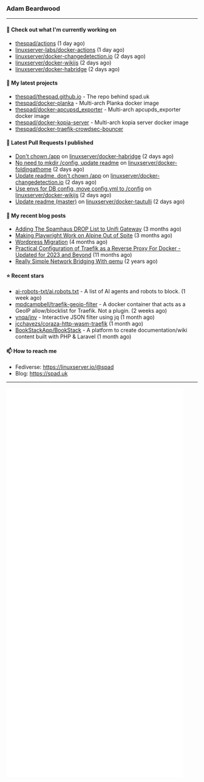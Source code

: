 ### Adam Beardwood
---
#### 👷 Check out what I'm currently working on

- [thespad/actions](https://github.com/thespad/actions) (1 day ago)
- [linuxserver-labs/docker-actions](https://github.com/linuxserver-labs/docker-actions) (1 day ago)
- [linuxserver/docker-changedetection.io](https://github.com/linuxserver/docker-changedetection.io) (2 days ago)
- [linuxserver/docker-wikijs](https://github.com/linuxserver/docker-wikijs) (2 days ago)
- [linuxserver/docker-habridge](https://github.com/linuxserver/docker-habridge) (2 days ago)

#### 🌱 My latest projects

- [thespad/thespad.github.io](https://github.com/thespad/thespad.github.io) - The repo behind spad.uk
- [thespad/docker-planka](https://github.com/thespad/docker-planka) - Multi-arch Planka docker image
- [thespad/docker-apcupsd_exporter](https://github.com/thespad/docker-apcupsd_exporter) - Multi-arch apcupds_exporter docker image
- [thespad/docker-kopia-server](https://github.com/thespad/docker-kopia-server) - Multi-arch kopia server docker image 
- [thespad/docker-traefik-crowdsec-bouncer](https://github.com/thespad/docker-traefik-crowdsec-bouncer)

#### 🔨 Latest Pull Requests I published

- [Don&#39;t chown /app](https://github.com/linuxserver/docker-habridge/pull/27) on [linuxserver/docker-habridge](https://github.com/linuxserver/docker-habridge) (2 days ago)
- [No need to mkdir /config, update readme](https://github.com/linuxserver/docker-foldingathome/pull/21) on [linuxserver/docker-foldingathome](https://github.com/linuxserver/docker-foldingathome) (2 days ago)
- [Update readme, don&#39;t chown /app](https://github.com/linuxserver/docker-changedetection.io/pull/24) on [linuxserver/docker-changedetection.io](https://github.com/linuxserver/docker-changedetection.io) (2 days ago)
- [Use envs for DB config, move config.yml to /config](https://github.com/linuxserver/docker-wikijs/pull/35) on [linuxserver/docker-wikijs](https://github.com/linuxserver/docker-wikijs) (2 days ago)
- [Update readme (master)](https://github.com/linuxserver/docker-tautulli/pull/130) on [linuxserver/docker-tautulli](https://github.com/linuxserver/docker-tautulli) (2 days ago)

#### 📜 My recent blog posts

- [Adding The Spamhaus DROP List to Unifi Gateway](https://www.spad.uk/posts/adding-spamhaus-drop-list-to-unifi-gateway/) (3 months ago)
- [Making Playwright Work on Alpine Out of Spite](https://www.spad.uk/posts/making-playwright-work-on-alpine-out-of-spite/) (3 months ago)
- [Wordpress Migration](https://www.spad.uk/posts/wordpress-migration/) (4 months ago)
- [Practical Configuration of Traefik as a Reverse Proxy For Docker - Updated for 2023 and Beyond](https://www.spad.uk/posts/practical-configuration-of-traefik-as-a-reverse-proxy-for-docker-updated-for-2023/) (11 months ago)
- [Really Simple Network Bridging With qemu](https://www.spad.uk/posts/really-simple-network-bridging-with-qemu/) (2 years ago)

#### ⭐ Recent stars

- [ai-robots-txt/ai.robots.txt](https://github.com/ai-robots-txt/ai.robots.txt) - A list of AI agents and robots to block. (1 week ago)
- [mpdcampbell/traefik-geoip-filter](https://github.com/mpdcampbell/traefik-geoip-filter) - A docker container that acts as a GeoIP allow/blocklist for Traefik. Not a plugin. (2 weeks ago)
- [ynqa/jnv](https://github.com/ynqa/jnv) - Interactive JSON filter using jq (1 month ago)
- [jcchavezs/coraza-http-wasm-traefik](https://github.com/jcchavezs/coraza-http-wasm-traefik) (1 month ago)
- [BookStackApp/BookStack](https://github.com/BookStackApp/BookStack) - A platform to create documentation/wiki content built with PHP &amp; Laravel (1 month ago)

#### 📫 How to reach me
- Fediverse: https://linuxserver.io/@spad
- Blog: https://spad.uk
---
<img src="https://raw.githubusercontent.com/thespad/thespad/main/github-metrics.svg">
